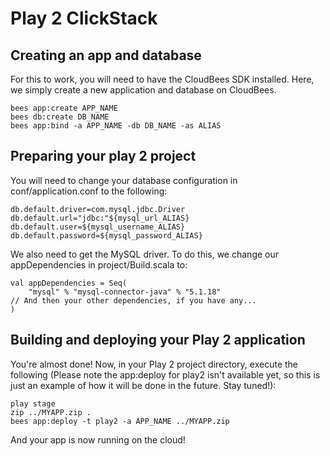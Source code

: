 # Play 2 ClickStack

## Creating an app and database

For this to work, you will need to have the CloudBees SDK installed. 
Here, we simply create a new application and database on CloudBees.

    bees app:create APP_NAME
    bees db:create DB_NAME
    bees app:bind -a APP_NAME -db DB_NAME -as ALIAS

## Preparing your play 2 project

You will need to change your database configuration in 
conf/application.conf to the following:

    db.default.driver=com.mysql.jdbc.Driver
    db.default.url="jdbc:"${mysql_url_ALIAS}
    db.default.user=${mysql_username_ALIAS}
    db.default.password=${mysql_password_ALIAS}

We also need to get the MySQL driver. To do this, we change our 
appDependencies in project/Build.scala to:

    val appDependencies = Seq(
    	"mysql" % "mysql-connector-java" % "5.1.18"
    // And then your other dependencies, if you have any...
    )


## Building and deploying your Play 2 application

You're almost done! Now, in your Play 2 project directory, execute the 
following (Please note the app:deploy for play2 isn't available yet, 
so this is just an example of how it will be done in the future. Stay 
tuned!):

    play stage
    zip ../MYAPP.zip .
    bees app:deploy -t play2 -a APP_NAME ../MYAPP.zip

And your app is now running on the cloud! 

